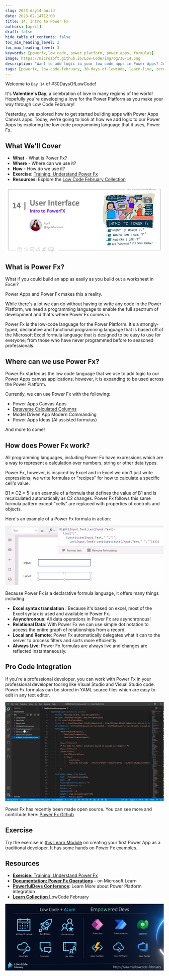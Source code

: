 ```yaml
---
slug: 2023-day14-build
date: 2023-02-14T12:00
title: 14. Intro to Power Fx
authors: [april]
draft: false
hide_table_of_contents: false
toc_min_heading_level: 2
toc_max_heading_level: 3
keywords: [powerfx,low code, power platform, power apps, formulas]
image: https://microsoft.github.io/Low-Code/img/og/30-14.png
description: "Want to add logic to your low code apps in Power Apps? Join us on #30DaysOfLowCode to learn how - https://aka.ms/lowcode-february" 
tags: [powerfx, low-code-february, 30-days-of-lowcode, learn-live, zero-to-hero, ask-the-expert,fusion-teams, power-platform]
---
```


<head>
  <meta name="twitter:url" 
    content="https://microsoft.github.io/Low-Code/blog/2023-day14-build" />
  <meta name="twitter:title" 
    content="14. Intro to Power Fx" />
  <meta name="twitter:description" 
    content="Want to add logic to your low code apps in Power Apps? Join us on #30DaysOfLowCode to learn how - https://aka.ms/lowcode-february"  />
  <meta name="twitter:image" 
    content="https://microsoft.github.io/Low-Code/img/og/30-14.png" />
  <meta name="twitter:card" content="summary_large_image" />
  <meta name="twitter:creator" 
    content="@aprildunnam" />
  <meta name="twitter:site" content="@AzureAdvocates" /> 
  <link rel="canonical" 
    href="https://microsoft.github.io/Low-Code/blog/2023-day14-build" />
</head>

Welcome to `Day 14` of #30DaysOfLowCode!

It's **Valentine's Day**, a celebration of love in many regions of the world! Hopefully you're developing a love for the Power Platform as you make your way through Low Code February!

Yesterday, we explored how to get started building apps with Power Apps Canvas apps. Today, we're going to look at how we add logic to our Power Apps by exploring the low code programming language that it uses, Power Fx.

## What We'll Cover
 * **What** - What is Power Fx?
 * **Where** - Where can we use it?
 * **How** - How do we use it?
 * **Exercise**: [Training: Understand Power Fx](https://aka.ms/lowcode-february/PowerFxExercise)
 * **Resources**: Explore the [Low Code February Collection](https://aka.ms/lowcode-february/collection)

![Intro to Power Fx](./../../../static/img/og/30-14.png)

## What is Power Fx?

What if you could build an app as easily as you build out a worksheet in Excel?

Power Apps and Power Fx makes this a reality.

While there's a lot we can do without having to write any code in the Power Platform, we need a programming language to enable the full spectrum of development and that's where Power Fx comes in.

Power Fx is the low-code language for the Power Platform. It's a strongly-typed, declarative and functional programming language that is based off of the Microsoft Excel formula language that is designed to be easy to use for everyone; from those who have never programmed before to seasoned professionals.


## Where can we use Power Fx?

Power Fx started as the low code language that we use to add logic to our Power Apps canvas applications, however, it is expanding to be used across the Power Platform.

Currently, we can use Power Fx with the following:

- Power Apps Canvas Apps
- [Dataverse Calculated Columns](https://aka.ms/lowcode-february/PowerFxDataverse)
- Model Driven App Modern Commanding
- Power Apps Ideas (AI assisted formulas)

And more to come!

## How does Power Fx work?

All programming languages, including Power Fx have expressions which are a way to represent a calculation over numbers, string or other data types.

Power Fx, however, is inspired by Excel and in Excel we don't just write expressions, we write formulas or "recipes" for how to calculate a specific cell's value. 

B1 = C2 * 5 is an example of a formula that defines the value of B1 and is recalculated automatically as C2 changes. Power Fx follows this same formula pattern except "cells" are replaced with properties of controls and objects.

Here's an example of a Power Fx formula in action:

![Power Fx Formula Gif](./powerfx-last-word.gif)

Because Power Fx is a declarative formula language, it offers many things including:

- **Excel syntax translation** : Because it's based on excel, most of the Excel syntax is used and available in Power Fx.
- **Asynchronous**: All data operations in Power Fx are asynchronous!
- **Relational Data**: With Power Fx we can use simple dot notation to access the entire graph of relationships from a record.
- **Local and Remote**: Power Fx automatically delegates what it can to the server to process filters and sorts more efficiently.
- **Always Live**: Power Fx formulas are always live and changes are reflected instantaneously.

## Pro Code Integration

If you're a professional developer, you can work with Power Fx in your professional developer tooling like Visual Studio and Visual Studio code. Power Fx formulas can be stored in YAML source files which are easy to edit in any text editor.

![Pro Code Gif](./pro-code-vscode.gif)

Power Fx has recently been made open source. You can see more and contribute here: [Power Fx Github](https://github.com/microsoft/power-fx)

## Exercise

Try the exercise in [this Learn Module](https://aka.ms/lowcode-february/PowerFxExercise) on creating your first Power App as a traditional developer. It has some hands on Power Fx examples.

## Resources

 - [**Exercise**: Training: Understand Power Fx](https://aka.ms/lowcode-february/PowerFxExercise)
 - [**Documentation: Power Fx Operations**](https://aka.ms/lowcode-february/PowerFxOperators) - on Microsoft Learn
 - [**PowerfulDevs Conference**](https://learn.microsoft.com/events/learn-events/powerful-devs-2023/?WT.mc_id=javascript-82212-ninarasi): Learn More about Power Platform integration
 - [**Learn Collection** ](https://aka.ms/lowcode-february/collection) LowCode February

![Campaign Banner](./../../../static/img/og/30-banner.png)

